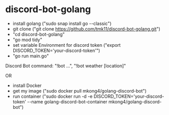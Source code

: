 # discord-bot-golang

- install golang ("sudo snap install go --classic")
- git clone ("git clone https://github.com/tmk11/discord-bot-golang.git")
- "cd discord-bot-golang"
- "go mod tidy"
- set variable Environment for discord token ("export DISCORD_TOKEN='your-discord-token'") 
- "go run main.go"

Discord Bot command: "!bot ...", "!bot weather [location]"


OR


- install Docker
- get my image ("sudo docker pull mkong4/golang-discord-bot")
- run container ("sudo docker run -d -e DISCORD_TOKEN='your-discord-token' --name golang-discord-bot-container mkong4/golang-discord-bot")
